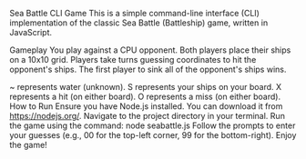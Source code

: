 Sea Battle CLI Game
This is a simple command-line interface (CLI) implementation of the classic Sea Battle (Battleship) game, written in JavaScript.

Gameplay
You play against a CPU opponent. Both players place their ships on a 10x10 grid. Players take turns guessing coordinates to hit the opponent's ships. The first player to sink all of the opponent's ships wins.

~ represents water (unknown).
S represents your ships on your board.
X represents a hit (on either board).
O represents a miss (on either board).
How to Run
Ensure you have Node.js installed. You can download it from https://nodejs.org/.
Navigate to the project directory in your terminal.
Run the game using the command:
node seabattle.js
Follow the prompts to enter your guesses (e.g., 00 for the top-left corner, 99 for the bottom-right).
Enjoy the game!
